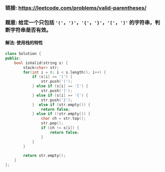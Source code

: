 ### 链接: https://leetcode.com/problems/valid-parentheses/

### 题意: 给定一个只包括 `'('`，`')'`，`'{'`，`'}'`，`'['`，`']'` 的字符串，判断字符串是否有效。

#### 解法: 使用栈的特性

```C++
class Solution {
public:
    bool isValid(string s) {
        stack<char> str;        
        for(int i = 0; i < s.length(); i++) {
            if (s[i] == '(') {
                str.push(')');
            } else if (s[i] == '[') {
                str.push(']');
            } else if (s[i] == '{') {
                str.push('}');
            }  else if (str.empty()) {
                return false;
            } else if (!str.empty()) {
                char ch = str.top();
                str.pop();
                if (ch != s[i]) {
                    return false;
                }
            }
        }
        
        return str.empty();
    }
};
```

